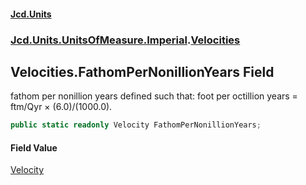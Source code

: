 #### [Jcd.Units](index 'index')
### [Jcd.Units.UnitsOfMeasure.Imperial](Jcd.Units.UnitsOfMeasure.Imperial 'Jcd.Units.UnitsOfMeasure.Imperial').[Velocities](Velocities 'Jcd.Units.UnitsOfMeasure.Imperial.Velocities')

## Velocities.FathomPerNonillionYears Field

fathom per nonillion years defined such that: foot per octillion years = ftm/Qyr × (6.0)/(1000.0).

```csharp
public static readonly Velocity FathomPerNonillionYears;
```

#### Field Value
[Velocity](Velocity 'Jcd.Units.UnitTypes.Velocity')